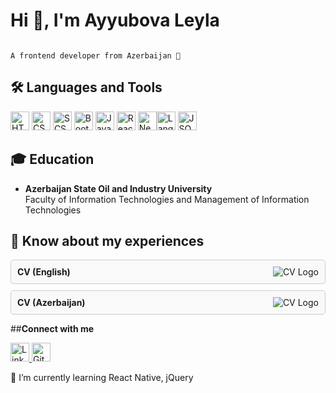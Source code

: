 
# Hi 👋, I'm Ayyubova Leyla

                                                                                    A frontend developer from Azerbaijan 🚀
## 🛠 Languages and Tools

<img src="https://img.icons8.com/color/48/000000/html-5.png" alt="HTML" width="30" height="30"/> <img src="https://img.icons8.com/color/48/000000/css3.png" alt="CSS" width="30" height="30"/> <img src="https://img.icons8.com/color/48/000000/sass.png" alt="SCSS" width="30" height="30"/> <img src="https://img.icons8.com/color/48/000000/bootstrap.png" alt="Bootstrap" width="30" height="30"/> <img src="https://img.icons8.com/color/48/000000/javascript.png" alt="JavaScript" width="30" height="30"/> <img src="https://img.icons8.com/color/48/000000/react-native.png" alt="React" width="30" height="30"/> <img src="https://img.icons8.com/color/48/000000/nextjs.png" alt="Next.js" width="30" height="30"/><img src="https://img.icons8.com/color/48/000000/api.png" alt="Languages API" width="30" height="30"/> <img src="https://img.icons8.com/color/48/000000/json.png" alt="JSON" width="30" height="30"/>

## 🎓 Education

- **Azerbaijan State Oil and Industry University**  
Faculty of Information Technologies and Management of Information Technologies

## 📄 Know about my experiences

<div style="display: flex; flex-direction: column; gap: 10px;"> <a href="link_to_your_cv_english" style="text-decoration: none;"> <div style="border: 1px solid #ccc; padding: 10px; border-radius: 5px; background-color: #f9f9f9;"> <strong>CV (English)</strong> <img src="https://img.icons8.com/ios-filled/30/000000/resume.png" alt="CV Logo" style="float: right;"/> </div> </a> <a href="link_to_your_cv_azerbaijan" style="text-decoration: none;"> <div style="border: 1px solid #ccc; padding: 10px; border-radius: 5px; background-color: #f9f9f9;"> <strong>CV (Azerbaijan)</strong> <img src="https://img.icons8.com/ios-filled/30/000000/resume.png" alt="CV Logo" style="float: right;"/> </div> </a> </div>

##**Connect with me**  

<a href="https://www.linkedin.com/in/your_profile" target="_blank"> <img src="https://img.icons8.com/ios-filled/50/000000/linkedin.png" alt="LinkedIn" width="30" height="30"/> </a> <a href="https://github.com/your_profile" target="_blank"> <img src="https://img.icons8.com/ios-filled/50/000000/github.png" alt="GitHub" width="30" height="30"/> </a> 

🌱 I’m currently learning React Native, jQuery

